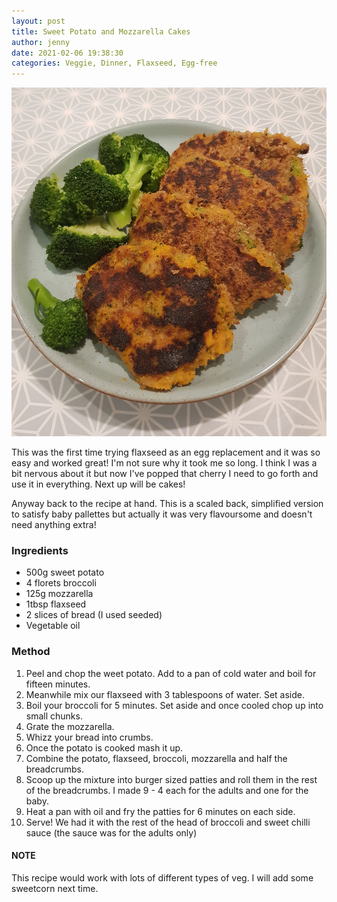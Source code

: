 ```yaml
---
layout: post
title: Sweet Potato and Mozzarella Cakes
author: jenny
date: 2021-02-06 19:38:30
categories: Veggie, Dinner, Flaxseed, Egg-free
---
```

![](/assets/img/uploads/20210206_171928.jpg)

This was the first time trying flaxseed as an egg replacement and it was so easy and worked great! I'm not sure why it took me so long. I think I was a bit nervous about it but now I've popped that cherry I need to go forth and use it in everything. Next up will be cakes!

Anyway back to the recipe at hand. This is a scaled back, simplified version to satisfy baby pallettes but actually it was very flavoursome and doesn't need anything extra!

### Ingredients

- 500g sweet potato
- 4 florets broccoli
- 125g mozzarella
- 1tbsp flaxseed
- 2 slices of bread (I used seeded)
- Vegetable oil

### Method

1. Peel and chop the weet potato. Add to a pan of cold water and boil for fifteen minutes.
2. Meanwhile mix our flaxseed with 3 tablespoons of water. Set aside.
3. Boil your broccoli for 5 minutes. Set aside and once cooled chop up into small chunks.
4. Grate the mozzarella.
5. Whizz your bread into crumbs.
6. Once the potato is cooked mash it up.
7. Combine the potato, flaxseed, broccoli, mozzarella and half the breadcrumbs. 
8. Scoop up the mixture into burger sized patties and roll them in the rest of the breadcrumbs. I made 9 - 4 each for the adults and one for the baby.
9. Heat a pan with oil and fry the patties for 6 minutes on each side.
10. Serve! We had it with the rest of the head of broccoli and sweet chilli sauce (the sauce was for the adults only)

#### NOTE
This recipe would work with lots of different types of veg. I will add some sweetcorn next time.